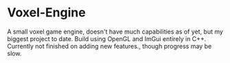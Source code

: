 # Voxel-Engine
 A small voxel game engine, doesn't have much capabilities as of yet, but my biggest project to date. Build using OpenGL and ImGui entirely in C++. Currently not finished on adding new features., though progress may be slow.
